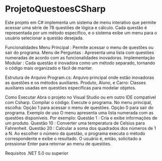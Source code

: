 # ProjetoQuestoesCSharp
Este projeto em C# implementa um sistema de menu interativo que permite acessar uma série de 78 questões de lógica e cálculo. Cada questão é representada por um método específico, e o sistema exibe um menu para o usuário selecionar a questão desejada.


Funcionalidades
Menu Principal : Permite acessar o menu de questões ou sair do programa.
Menu de Perguntas : Apresenta uma lista com questões numeradas de acordo com as funcionalidades inovadoras.
Implementação Modular : Cada questão é inovadora como um método separado, tornando o código mais organizado e fácil de manter.


Estrutura de Arquivo
Program.cs: Arquivo principal onde estão inovadoras as questões e os métodos auxiliares.
Produto, Aluno, e Carro: Classes auxiliares usadas em questões específicas para modelar objetos.


Como Executar
Abra o projeto no Visual Studio ou em outro IDE compatível com Csharp.
Compilar o código.
Execute o programa.
No menu principal, escolha:
Opção 1 para acessar o menu de questões.
Opção 0 para sair do programa.
Exemplo de uso
O menu apresenta uma lista numerada com as questões disponíveis. Por exemplo:
Questão 1 : Cria e exibe informações de um produto.
Questão 10 : Converter uma temperatura de Celsius para Fahrenheit.
Questão 20 : Calcular a soma dos quadrados dos números de 1 a N.
Ao escolher o número da questão, o programa executa o método correspondente e exibe o resultado. O usuário é, então, solicitado a pressionar Enter para retornar ao menu de questões.


Requisitos
.NET 5.0 ou superior
